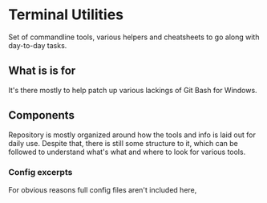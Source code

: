 # Terminal Utilities

Set of commandline tools, various helpers and cheatsheets to go along with day-to-day tasks.

## What is is for

It's there mostly to help patch up various lackings of Git Bash for Windows.

## Components

Repository is mostly organized around how the tools and info is laid out for daily use. Despite that, there is still some structure to it, which can be followed to understand what's what and where to look for various tools.

### Config excerpts

For obvious reasons full config files aren't included here, 
